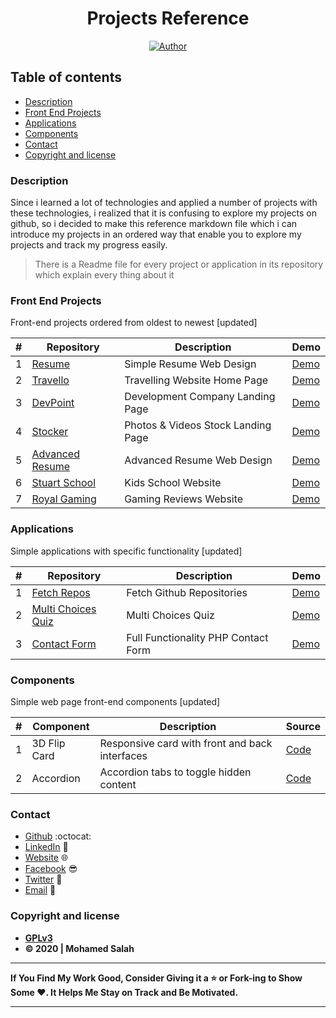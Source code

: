 <h1 align="center">Projects Reference</h1>

<p align="center">
  <a href="https://github.com/salahineo/">
    <img src="https://img.shields.io/badge/Author-Mohamed%20Salah-red" alt="Author">
  </a>
</p>

## Table of contents

- [Description](#description)
- [Front End Projects](#front-end-projects)
- [Applications](#applications)
- [Components](#components)
- [Contact](#contact)
- [Copyright and license](#copyright-and-license)

### Description

Since i learned a lot of technologies and applied a number of projects with these technologies, i realized that it is confusing to explore my projects on github, so i decided to make this reference markdown file which i can introduce my projects in an ordered way that enable you to explore my projects and track my progress easily.

> There is a Readme file for every project or application in its repository which explain every thing about it

### Front End Projects

Front-end projects ordered from oldest to newest [updated]

| # | Repository | Description | Demo |
| --- | --- | --- | --- |
| 1 | [Resume](https://github.com/salahineo/Resume) | Simple Resume Web Design | [Demo](https://salahineo.github.io/Resume/) |
| 2 | [Travello](https://github.com/salahineo/Travello) | Travelling Website Home Page | [Demo](https://salahineo.github.io/Travello/) |
| 3 | [DevPoint](https://github.com/salahineo/DevPoint) | Development Company Landing Page | [Demo](https://salahineo.github.io/DevPoint/) |
| 4 | [Stocker](https://github.com/salahineo/Stocker) | Photos & Videos Stock Landing Page | [Demo](https://salahineo.github.io/Stocker/) |
| 5 | [Advanced Resume](https://github.com/salahineo/Advanced-Resume) | Advanced Resume Web Design | [Demo](https://salahineo.github.io/Advanced-Resume/) |
| 6 | [Stuart School](https://github.com/salahineo/Stuart-School) | Kids School Website | [Demo](https://salahineo.github.io/Stuart-School/) |
| 7 | [Royal Gaming](https://github.com/salahineo/Royal-Gaming) | Gaming Reviews Website | [Demo](https://salahineo.github.io/Royal-Gaming/) |

### Applications

Simple applications with specific functionality [updated]

| # | Repository | Description | Demo |
| --- | --- | --- | --- |
| 1 | [Fetch Repos](https://github.com/salahineo/Fetch-Repos) | Fetch Github Repositories | [Demo](https://salahineo.github.io/Fetch-Repos/) |
| 2 | [Multi Choices Quiz](https://github.com/salahineo/Multi-Choices-Quiz) | Multi Choices Quiz | [Demo](https://salahineo.github.io/Multi-Choices-Quiz/) |
| 3 | [Contact Form](https://github.com/salahineo/contact-form) | Full Functionality PHP Contact Form | [Demo](https://github.com/salahineo/contact-form#installation) |

### Components

Simple web page front-end components [updated]

| # | Component | Description | Source |
| --- | --- | --- | --- |
| 1 | 3D Flip Card | Responsive card with front and back interfaces | [Code](https://github.com/salahineo/Web-Components/tree/main/3D%20Flip%20Card) |
| 2 | Accordion | Accordion tabs to toggle hidden content | [Code](https://github.com/salahineo/Web-Components/tree/main/Accordion) |

### Contact

- [Github](https://github.com/salahineo) :octocat:
- [LinkedIn](https://linkedin.com/in/salahineo) 💼
- [Website](https://salahineo.github.io/salahineo/) :globe_with_meridians:
- [Facebook](https://facebook.com/salahineo) 😎
- [Twitter](https://twitter.com/salahineo) 🐤
- <a href="mailto:salahineo.work@gmail.com">Email</a> :email:

### Copyright and license

- **[GPLv3](https://www.gnu.org/licenses/gpl-3.0)**
- **© 2020 | Mohamed Salah**

---

**If You Find My Work Good, Consider Giving it a :star: or Fork-ing to Show Some :heart:. It Helps Me Stay on Track and Be Motivated.**

---
